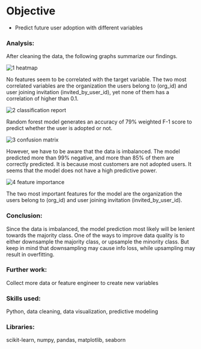 # Objective
- Predict future user adoption with different variables



### Analysis:
After cleaning the data, the following graphs summarize our findings.

![1 heatmap](https://user-images.githubusercontent.com/36130927/126266956-9a019413-5625-428a-9011-1ab287174c87.png)

No features seem to be correlated with the target variable.
The two most correlated variables are the organization the users belong to (org_id) and user joining invitation (invited_by_user_id),
yet none of them has a correlation of higher than 0.1.

![2 classification report](https://user-images.githubusercontent.com/36130927/126267086-815dda68-c8f6-4f3b-9412-a806acf82574.png)

Random forest model generates an accuracy of 79% weighted F-1 score to predict whether the user is adopted or not.

![3 confusion matrix](https://user-images.githubusercontent.com/36130927/126267859-c82db94c-b6a1-440e-ab9c-02fc45310a94.png)

However, we have to be aware that the data is imbalanced.
The model predicted more than 99% negative, and more than 85% of them are correctly predicted. It is because most customers are not adopted users.
It seems that the model does not have a high predictive power.

![4 feature importance](https://user-images.githubusercontent.com/36130927/126267088-8a664c30-9a00-4fd8-9f31-9b276f38aa0f.png)

The two most important features for the model are the organization the users belong to (org_id) and user joining invitation (invited_by_user_id).


### Conclusion:
Since the data is imbalanced, the model prediction most likely will be lenient towards the majority class.
One of the ways to improve data quality is to either downsample the majority class, or upsample the minority class.
But keep in mind that downsampling may cause info loss, while upsampling may result in overfitting.


### Further work:
Collect more data or feature engineer to create new variables


### Skills used:
Python, data cleaning, data visualization, predictive modeling


### Libraries:
scikit-learn, numpy, pandas, matplotlib, seaborn
